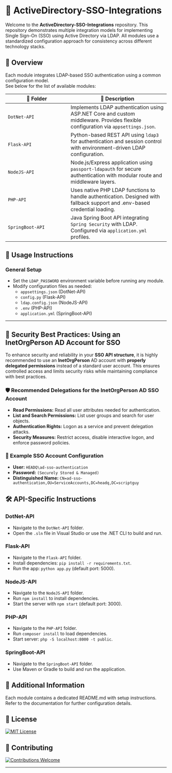 <h1>🔹 ActiveDirectory-SSO-Integrations</h1>
<p>
  Welcome to the <strong>ActiveDirectory-SSO-Integrations</strong> repository. 
  This repository demonstrates multiple integration models for implementing 
  Single Sign-On (SSO) using Active Directory via LDAP. All modules use a 
  standardized configuration approach for consistency across different technology stacks.
</p>

<h2>📝 Overview</h2>
<p>
  Each module integrates LDAP-based SSO authentication using a common configuration model.<br>
  See below for the list of available modules:
</p>

<table>
  <thead>
    <tr>
      <th style="min-width: 180px; white-space: nowrap;">📁 Folder</th>
      <th>🔧 Description</th>
    </tr>
  </thead>
  <tbody>
    <tr>
      <td><code>DotNet-API</code></td>
      <td>Implements LDAP authentication using ASP.NET Core and custom middleware. Provides flexible configuration via <code>appsettings.json</code>.</td>
    </tr>
    <tr>
      <td><code>Flask-API</code></td>
      <td>Python-based REST API using <code>ldap3</code> for authentication and session control with environment-driven LDAP configuration.</td>
    </tr>
    <tr>
      <td><code>NodeJS-API</code></td>
      <td>Node.js/Express application using <code>passport-ldapauth</code> for secure authentication with modular route and middleware layers.</td>
    </tr>
    <tr>
      <td><code>PHP-API</code></td>
      <td>Uses native PHP LDAP functions to handle authentication. Designed with fallback support and .env-based credential loading.</td>
    </tr>
    <tr>
      <td><code>SpringBoot-API</code></td>
      <td>Java Spring Boot API integrating <code>Spring Security</code> with LDAP. Configured via <code>application.yml</code> profiles.</td>
    </tr>
  </tbody>
</table>

<h2>🚀 Usage Instructions</h2>

<h3>General Setup</h3>
<ul>
  <li>Set the <code>LDAP_PASSWORD</code> environment variable before running any module.</li>
  <li>Modify configuration files as needed:
    <ul>
      <li><code>appsettings.json</code> (DotNet-API)</li>
      <li><code>config.py</code> (Flask-API)</li>
      <li><code>ldap.config.json</code> (NodeJS-API)</li>
      <li><code>.env</code> (PHP-API)</li>
      <li><code>application.yml</code> (SpringBoot-API)</li>
    </ul>
  </li>
</ul>

<hr />

<h2>🔐 Security Best Practices: Using an InetOrgPerson AD Account for SSO</h2>

<p>
  To enhance security and reliability in your <strong>SSO API structure</strong>, it is highly recommended to use an 
  <strong>InetOrgPerson</strong> AD account with <strong>properly delegated permissions</strong> instead of a standard 
  user account. This ensures controlled access and limits security risks while maintaining compliance with best practices.
</p>

<h3>🛡️ Recommended Delegations for the InetOrgPerson AD SSO Account</h3>

<ul>
  <li><strong>Read Permissions:</strong> Read all user attributes needed for authentication.</li>
  <li><strong>List and Search Permissions:</strong> List user groups and search for user objects.</li>
  <li><strong>Authentication Rights:</strong> Logon as a service and prevent delegation attacks.</li>
  <li><strong>Security Measures:</strong> Restrict access, disable interactive logon, and enforce password policies.</li>
</ul>

<h3>📌 Example SSO Account Configuration</h3>
<ul>
  <li><strong>User:</strong> <code>HEADQ\ad-sso-authentication</code></li>
  <li><strong>Password:</strong> <code>(Securely Stored & Managed)</code></li>
  <li><strong>Distinguished Name:</strong> <code>CN=ad-sso-authentication,OU=ServiceAccounts,DC=headq,DC=scriptguy</code></li>
</ul>

<h2>🛠️ API-Specific Instructions</h2>

<h3>DotNet-API</h3>
<ul>
  <li>Navigate to the <code>DotNet-API</code> folder.</li>
  <li>Open the <code>.sln</code> file in Visual Studio or use the .NET CLI to build and run.</li>
</ul>

<h3>Flask-API</h3>
<ul>
  <li>Navigate to the <code>Flask-API</code> folder.</li>
  <li>Install dependencies: <code>pip install -r requirements.txt</code>.</li>
  <li>Run the app: <code>python app.py</code> (default port: 5000).</li>
</ul>

<h3>NodeJS-API</h3>
<ul>
  <li>Navigate to the <code>NodeJS-API</code> folder.</li>
  <li>Run <code>npm install</code> to install dependencies.</li>
  <li>Start the server with <code>npm start</code> (default port: 3000).</li>
</ul>

<h3>PHP-API</h3>
<ul>
  <li>Navigate to the <code>PHP-API</code> folder.</li>
  <li>Run <code>composer install</code> to load dependencies.</li>
  <li>Start server: <code>php -S localhost:8000 -t public</code>.</li>
</ul>

<h3>SpringBoot-API</h3>
<ul>
  <li>Navigate to the <code>SpringBoot-API</code> folder.</li>
  <li>Use Maven or Gradle to build and run the application.</li>
</ul>

<h2>📌 Additional Information</h2>
<p>Each module contains a dedicated README.md with setup instructions. Refer to the documentation for further configuration details.</p>

<h2>📜 License</h2>
<p>
  <a href="https://github.com/brazilianscriptguy/Windows-SysAdmin-ProSuite/blob/main/.github/LICENSE" target="_blank">
    <img src="https://img.shields.io/badge/License-MIT-blue.svg" alt="MIT License">
  </a>
</p>

<h2>🤝 Contributing</h2>
<p>
  <a href="https://github.com/brazilianscriptguy/Windows-SysAdmin-ProSuite/blob/main/.github/CONTRIBUTING.md" target="_blank">
    <img src="https://img.shields.io/badge/Contributions-Welcome-brightgreen.svg" alt="Contributions Welcome">
  </a>
</p>

<hr />
